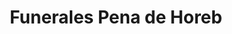 ---
title: "Funerales Pena de Horeb"
url: /san-miguel-petapa/funerales-pena-de-horeb/
shop: Bestattungen
---